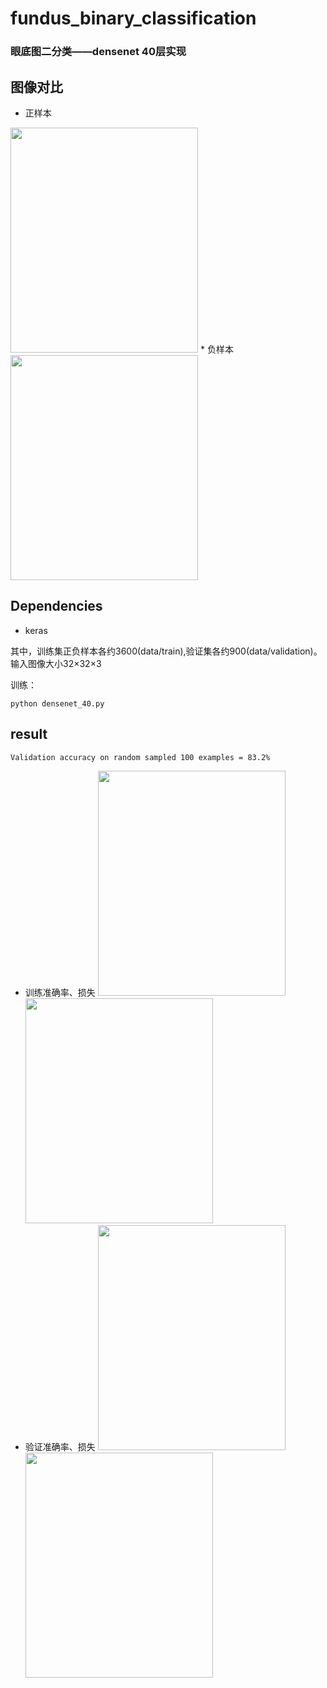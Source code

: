 # fundus_binary_classification
### 眼底图二分类——densenet 40层实现

## 图像对比
* 正样本
<img src="https://github.com/jiangyiqiao/fundus_binary_classification/blob/master/results/Figure_good.jpeg" width="300" height="360"/> 
* 负样本
<img src="https://github.com/jiangyiqiao/fundus_binary_classification/blob/master/results/Figure_bad.jpeg" width="300" height="360" /> 


## Dependencies
* keras

 
其中，训练集正负样本各约3600(data/train),验证集各约900(data/validation)。输入图像大小32×32×3

训练：

    python densenet_40.py



## result
    Validation accuracy on random sampled 100 examples = 83.2%
* 训练准确率、损失
<img src="https://github.com/jiangyiqiao/fundus_densenet40_binary_classification/blob/master/results/keras40_valacc.png" width="300" height="360"/> <img src="https://github.com/jiangyiqiao/fundus_densenet40_binary_classification/blob/master/results/keras40_loss.png" width="300" height="360"/> 
* 验证准确率、损失
<img src="https://github.com/jiangyiqiao/fundus_densenet40_binary_classification/blob/master/results/keras40_valacc.png" width="300" height="360"/> <img src="https://github.com/jiangyiqiao/fundus_densenet40_binary_classification/blob/master/results/keras40_valloss.png" width="300" height="360"/> 


